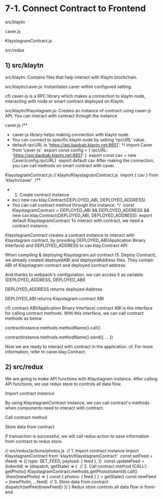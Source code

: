 # 7-1. Connect Contract to Frontend

src/klaytn

caver.js

KlaystagramContract.js

src/redux

## 1) src/klaytn
src/klaytn: Contains files that help interact with Klaytn blockchain.

src/klaytn/caver.js: Instantiates caver within configured setting.  

cf) caver-js is a RPC library which makes a connection to klaytn node, interacting with node or smart contract deployed on Klaytn.

src/klaytn/Klaystagram.js: Creates an instance of contract using caver-js API. You can interact with contract through the instance  

caver.js
/**
 * caver-js library helps making connection with klaytn node.
 * You can connect to specific klaytn node by setting 'rpcURL' value.
 * default rpcURL is 'https://api.baobab.klaytn.net:8651'.
 */
import Caver from 'caver-js'
​
export const config = {
  rpcURL: 'https://api.baobab.klaytn.net:8651'
}
​
export const cav = new Caver(config.rpcURL)
​
export default cav
After making the connection, you can call methods on smart contract with caver.

KlaystagramContract.js
// klaytn/KlaystagramContract.js
​
import { cav } from 'klaytn/caver'
​
/**
 * 1. Create contract instance
 * ex:) new cav.klay.Contract(DEPLOYED_ABI, DEPLOYED_ADDRESS)
 * You can call contract method through this instance.
 */
​
const KlaystagramContract = DEPLOYED_ABI
  && DEPLOYED_ADDRESS
  && new cav.klay.Contract(DEPLOYED_ABI, DEPLOYED_ADDRESS)
​
export default KlaystagramContract
To interact with contract, we need a contract instance.

KlaystagramContract creates a contract instance to interact with Klaystagram contract, by providing DEPLOYED_ABI(Application Binary Interface) and DEPLOYED_ADDRESS to cav.klay.Contract API.

When compiling & deploying Klaystagram.sol contract (5. Deploy Contract), we already created deployedABI and deployedAddress files. They contain ABI of Klaystagram contract and deployed contract address.

And thanks to webpack's configuration, we can access it as variable.(DEPLOYED_ADDRESS, DEPLOYED_ABI)

DEPLOYED_ADDRESS returns deployed Address  

DEPLOYED_ABI returns Klaystagram contract ABI

cf) contract ABI(Application Binary Interface)
contract ABI is the interface for calling contract methods. With this interface, we can call contract methods as below

contractInstance.methods.methodName().call()  

contractInstance.methods.methodName().send({ ... })  

Now we are ready to interact with contract in the application.
cf. For more information, refer to caver.klay.Contract.

## 2) src/redux
We are going to make API functions with Klaystagram instance. After calling API functions, we use redux store to controls all data flow.

Import contract instance  

By using KlaystagramContract instance, we can call contract's methods when components need to interact with contract.

Call contract method

Store data from contract  

If transaction is successful, we will call redux action to save information from contract to redux store.

// src/redux/actions/photos.js
​
// 1. Import contract instance
import KlaystagramContract from 'klaytn/KlaystagramContract'
​
const setFeed = (feed) => ({
  type: SET_FEED,
  payload: { feed },
})
​
const updateFeed = (tokenId) => (dispatch, getState) => {
​
  // 2. Call contract method (CALL): getPhoto()
  KlaystagramContract.methods.getPhoto(tokenId).call()
    .then((newPhoto) => {
      const { photos: { feed } } = getState()
      const newFeed = [newPhoto, ...feed]
​
      // 3. Store data from contract
      dispatch(setFeed(newFeed))
    })
}
Redux store controls all data flow in front-end
